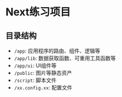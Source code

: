 # Next练习项目

## 目录结构

- `/app`: 应用程序的路由、组件、逻辑等
- `/app/lib`: 数据获取函数、可重用工具函数等
- `/app/ui`: UI组件等
- `/public`: 图片等静态资产
- `/script`: 脚本文件
- `/xx.config.xx`: 配置文件




